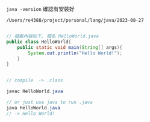 `java -version`   確認有安裝好

`/Users/re4388/project/personal/lang/java/2023-08-27`


```java

// 檔案內容如下, 檔名 HelloWorld.java
public class HelloWorld{
	public static void main(String[] args){
		System.out.println("Hello World!");
	}
}


// compile  -> .class

javac HelloWorld.java

// or just use java to run .java
java HelloWorld.java                                                                                             (qat/default)
// -> Hello World!

```